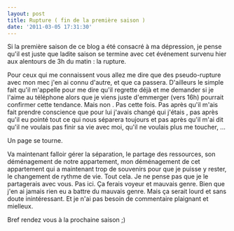 ```yaml
---
layout: post
title: Rupture ( fin de la première saison )
date: '2011-03-05 17:31:30'
---
```


Si la première saison de ce blog a été consacré à ma dépression, je pense qu'il est juste que ladite saison se termine avec cet événement survenu hier aux alentours de 3h du matin : la rupture.

Pour ceux qui me connaissent vous allez me dire que des pseudo-rupture avec mon mec j'en ai connu d'autre, et que ca passera. D'ailleurs le simple fait qu'il m'appelle pour me dire qu'il regrette déjà et me demander si je l'aime au téléphone alors que je viens juste d'emmerger (vers 16h) pourrait confirmer cette tendance. Mais non . Pas cette fois. Pas après qu'il m'ais fait prendre conscience que pour lui j'avais changé qui j'étais , pas après qu'il eu pointé tout ce qui nous séparera toujours et pas après qu'il m'ai dit qu'il ne voulais pas finir sa vie avec moi, qu'il ne voulais plus me toucher, ...

Un page se tourne.

Va maintenant falloir gérer la séparation, le partage des ressources, son déménagement de notre appartement, mon déménagement de cet appartement qui a maintenant trop de souvenirs pour que je puisse y rester, le changement de rythme de vie. Tout cela. Je ne pense pas que je le partagerais avec vous. Pas ici. Ça ferais voyeur et mauvais genre. Bien que j'en ai jamais rien eu a battre du mauvais genre. Mais ça serait lourd et sans doute inintéressant. Et je n'ai pas besoin de commentaire plaignant et mielleux.

Bref rendez vous à la prochaine saison ;)